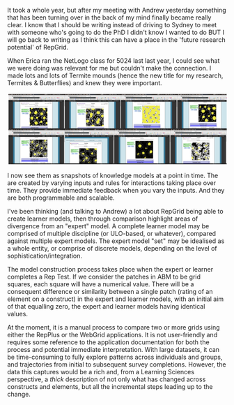 It took a whole year, but after my meeting with Andrew yesterday something that has been turning over in the back of my mind finally became really clear. I know that I should be writing instead of driving to Sydney to meet with someone who's going to do the PhD I didn't know I wanted to do BUT I will go back to writing as I think this can have a place in the 'future research potential' of RepGrid.

When Erica ran the NetLogo class for 5024 last last year, I could see what we were doing was relevant for me but couldn't make the connection. I made lots and lots of Termite mounds (hence the new title for my research, Termites & Butterflies) and knew they were important.

![](assets/800-potential-a1d77740.png)

I now see them as snapshots of knowledge models at a point in time. The are created by varying inputs and rules for interactions taking place over time. They provide immediate feedback when you vary the inputs. And they are both programmable and scalable.

I've been thinking (and talking to Andrew) a lot  about RepGrid being able to create learner models, then through comparison highlight areas of divergence from an "expert" model. A complete learner model may be comprised of multiple discipline (or ULO-based, or whatever), compared against multiple expert models. The expert model "set" may be idealised as a whole entity, or comprise of discrete models, depending on the level of sophistication/integration.

The model construction process takes place when the expert or learner completes a Rep Test. If we consider the patches in ABM to be grid squares, each square will have a numerical value. There will be a consequent difference or similarity between a single patch (rating of an element on a construct) in the expert and learner models, with an initial aim of that equalling zero, the expert and learner models having identical values.

At the moment, it is a manual process to compare two or more grids using either the RepPlus or the WebGrid applications. It is not user-friendly and requires some reference to the application documentation for both the process and potential immediate interpretation. With large datasets, it can be time-consuming to fully explore patterns across individuals and groups, and trajectories from initial to subsequent survey completions. However, the data this captures would be a rich and, from a Learning Sciences perspective, a _thick_ description of not only what has changed across constructs and elements, but all the incremental steps leading up to the change.  
